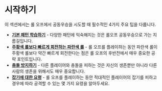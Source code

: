# 시작하기

이 섹션에서는 롤 오프에서 공동우승을 시도할 때 필수적인 4가지 주요 팁을 다룹니다.

* [**기본 패턴 학습하기**](./learning-the-rolls.md) - 다양한 패턴에 익숙해지는 것은 롤오프 공동우승으로 가는 지름길입니다.
* [**주황색 롤보다 빠르게 회전하는 파란색 롤**](./blue-spins-faster-than-orange.md) - 롤 오프를 플레이하는 동안 파란색 롤이 주황색 롤보다 약간 빠르게 회전한다는 점은 롤 오프의 후반전에서 매우 중요한 공략 포인트입니다.
* [**충돌 방지하기**](./reducing-desync.md) - 다른 플레이어와 충돌을 피하는 것은 자신의 생존뿐만 아니라 다른 사람의 생존을 위해서도 매우 중요합니다.
* [**잡기에 대한 요령**](./avoiding-griefers.md) - 롤 오프를 플레이하는 동안 적대적인 플레이어의 잡기를 피하고 경우에 따라 공격할 수 있는 몇 가지 요령을 알아두세요.
